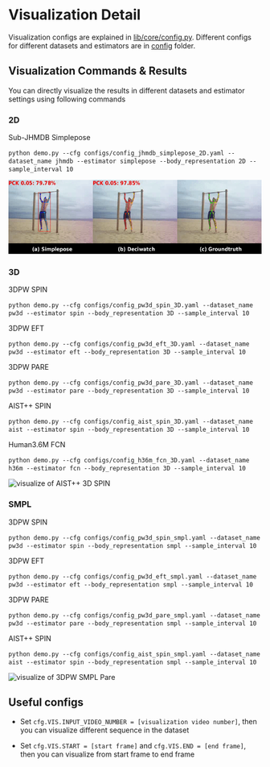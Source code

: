# Visualization Detail

Visualization configs are explained in [lib/core/config.py](../lib/core/config.py). Different configs for different datasets and estimators are in [config](../configs/) folder.

## Visualization Commands & Results

You can directly visualize the results in different datasets and estimator settings using following commands


### 2D
Sub-JHMDB Simplepose
```shell script
python demo.py --cfg configs/config_jhmdb_simplepose_2D.yaml --dataset_name jhmdb --estimator simplepose --body_representation 2D --sample_interval 10

```

![visualize of Sub-JHMDB 2D Simplepose](./assets/jhmdb_2D_demo.gif)


### 3D
3DPW SPIN
```shell script
python demo.py --cfg configs/config_pw3d_spin_3D.yaml --dataset_name pw3d --estimator spin --body_representation 3D --sample_interval 10

```
3DPW EFT
```shell script
python demo.py --cfg configs/config_pw3d_eft_3D.yaml --dataset_name pw3d --estimator eft --body_representation 3D --sample_interval 10

```
3DPW PARE
```shell script
python demo.py --cfg configs/config_pw3d_pare_3D.yaml --dataset_name pw3d --estimator pare --body_representation 3D --sample_interval 10

```
AIST++ SPIN
```shell script
python demo.py --cfg configs/config_aist_spin_3D.yaml --dataset_name aist --estimator spin --body_representation 3D --sample_interval 10

```
Human3.6M FCN
```shell script
python demo.py --cfg configs/config_h36m_fcn_3D.yaml --dataset_name h36m --estimator fcn --body_representation 3D --sample_interval 10

```
![visualize of AIST++ 3D SPIN](./assets/aist_3D_demo.gif)

### SMPL
3DPW SPIN
```shell script
python demo.py --cfg configs/config_pw3d_spin_smpl.yaml --dataset_name pw3d --estimator spin --body_representation smpl --sample_interval 10

```
3DPW EFT
```shell script
python demo.py --cfg configs/config_pw3d_eft_smpl.yaml --dataset_name pw3d --estimator eft --body_representation smpl --sample_interval 10

```
3DPW PARE
```shell script
python demo.py --cfg configs/config_pw3d_pare_smpl.yaml --dataset_name pw3d --estimator pare --body_representation smpl --sample_interval 10

```
AIST++ SPIN
```shell script
python demo.py --cfg configs/config_aist_spin_smpl.yaml --dataset_name aist --estimator spin --body_representation smpl --sample_interval 10

```

![visualize of 3DPW SMPL Pare](./assets/pw3d_smpl_demo.gif)

## Useful configs

- Set ```cfg.VIS.INPUT_VIDEO_NUMBER = [visualization video number]```, then you can visualize different sequence in the dataset

- Set ```cfg.VIS.START = [start frame]``` and ```cfg.VIS.END = [end frame]```, then you can visualize from start frame to end frame
